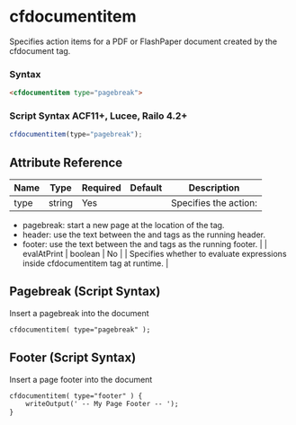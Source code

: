 # cfdocumentitem

Specifies action items for a PDF or FlashPaper document
 created by the cfdocument tag.

### Syntax

```html
<cfdocumentitem type="pagebreak">
```

### Script Syntax ACF11+, Lucee, Railo 4.2+

```javascript
cfdocumentitem(type="pagebreak");
```

## Attribute Reference

| Name | Type | Required | Default | Description |
| --- | --- | --- | --- | --- |
| type | string | Yes |  | Specifies the action:
 - pagebreak: start a new page at the location of the tag.
 - header: use the text between the <cfdocumentitem>
 and </cfdocumentitem> tags as the running header.
 - footer: use the text between the <cfdocumentitem>
 and </cfdocumentitem> tags as the running footer. |
| evalAtPrint | boolean | No |  | Specifies whether to evaluate expressions inside cfdocumentitem tag at runtime. |

## Pagebreak (Script Syntax)

Insert a pagebreak into the document

```html
cfdocumentitem( type="pagebreak" );
```

## Footer (Script Syntax)

Insert a page footer into the document

```html
cfdocumentitem( type="footer" ) {
    writeOutput(' -- My Page Footer -- ');
}
```
